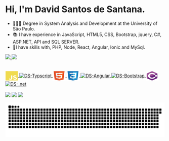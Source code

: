 # Hi, I'm David Santos de Santana.


- 👨🏾‍🎓 Degree in System Analysis and Development at the University of São Paulo.<br/>
- 📚 I have experience in JavaScript, HTML5, CSS, Bootstrap, jquery, C#, ASP.NET, API and SQL SERVER.<br/>
- 📝I have skills with, PHP, Node, React, Angular, Ionic and MySql.<br/>


<div>
  <a href="https://github.com/davidjaneiro92">
  <img height="180em" src="https://github-readme-stats.vercel.app/api?username=davidjaneiro92&show_icons=true&theme=tokyonight&include_all_commits=true&count_private=true"/>
  <img height="180em" src="https://github-readme-stats.vercel.app/api/top-langs/?username=davidjaneiro92&layout=compact&langs_count=7&theme=tokyonight"/>
</div><br/>
  
  
<div style="display: inline_block"><br>
  <img align="center" alt="DS-Js" height="30" width="40" src="https://raw.githubusercontent.com/devicons/devicon/master/icons/javascript/javascript-plain.svg">
  <img align="center" alt="DS-Typscript" height="30" width="40" src="https://www.google.com/url?sa=i&url=https%3A%2F%2Ficonduck.com%2Ficons%2F102466%2Ffile-type-typescript&psig=AOvVaw1xyBwycL7jnw88VNq0_nhB&ust=1686662224299000&source=images&cd=vfe&ved=0CBEQjRxqFwoTCICCn93ovf8CFQAAAAAdAAAAABAc">
  <img align="center" alt="DS-HTML" height="30" width="40" src="https://raw.githubusercontent.com/devicons/devicon/master/icons/html5/html5-original.svg">
  <img align="center" alt="DS-CSS" height="30" width="40" src="https://raw.githubusercontent.com/devicons/devicon/master/icons/css3/css3-original.svg">
  <img align="center" alt="DS-Angular" height="30" width="40" src="https://www.google.com/url?sa=i&url=https%3A%2F%2Fpt.wikipedia.org%2Fwiki%2FAngular_%2528framework%2529&psig=AOvVaw38GWHz896-gHiwUaKU7ylf&ust=1686662519693000&source=images&cd=vfe&ved=0CBEQjRxqFwoTCOjD8dTpvf8CFQAAAAAdAAAAABAF">
  <img align="center" alt="DS-Bootstrap " height="30" width="40" src="https://www.google.com/url?sa=i&url=https%3A%2F%2Fen.wikipedia.org%2Fwiki%2FBootstrap_%2528front-end_framework%2529&psig=AOvVaw145-QknjnR4nr96OxsUwOA&ust=1686662495566000&source=images&cd=vfe&ved=0CBEQjRxqFwoTCNi8p8npvf8CFQAAAAAdAAAAABAE">
  <img align="center" alt="DS-C#" height="30" width="40" src="https://raw.githubusercontent.com/devicons/devicon/master/icons/csharp/csharp-original.svg">
  <img align="center" alt="DS-.net" height="30" width="40" src="https://upload.wikimedia.org/wikipedia/commons/thumb/7/7d/Microsoft_.NET_logo.svg/2048px-Microsoft_.NET_logo.svg.png">
 
</div><br/>
  
 
 
<div> 
  <a href="https://www.instagram.com/davids.santanas250192/" target="_blank"><img src="https://img.shields.io/badge/-Instagram-%23E4405F?style=for-the-badge&logo=instagram&logoColor=white" target="_blank"></a> 	
  <a href = "mailto:davidjaneiro92@gmail.com"><img src="https://img.shields.io/badge/-Gmail-%23333?style=for-the-badge&logo=gmail&logoColor=white" target="_blank"></a>
  <a href="https://www.linkedin.com/in/david-santos-de-santana-59a120199" target="_blank"><img src="https://img.shields.io/badge/-LinkedIn-%230077B5?style=for-the-badge&logo=linkedin&logoColor=white" target="_blank"></a> <br/>
 
  ![Snake animation](https://github.com/ewerthondev/ewerthondev/blob/output/github-contribution-grid-snake.svg)
 
</div>
